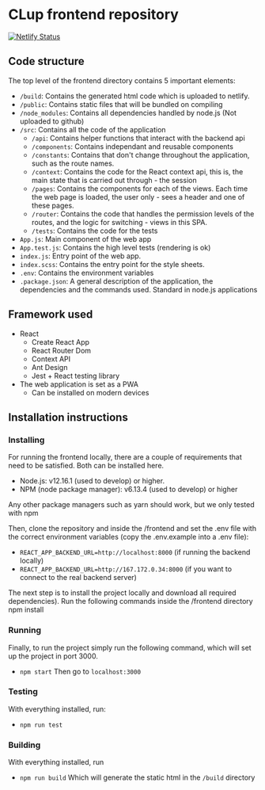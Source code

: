 # CLup frontend repository

[![Netlify Status](https://api.netlify.com/api/v1/badges/bc9c96ef-bd94-4d42-908f-44ef8552a9f7/deploy-status)](https://app.netlify.com/sites/serene-hoover-f46d59/deploys)

## Code structure
The top level of the frontend directory contains 5 important elements:
- `/build`: Contains the generated html code which is uploaded to netlify.
- `/public`: Contains static files that will be bundled on compiling
- `/node_modules`: Contains all dependencies handled by node.js (Not uploaded to github)
- `/src`: Contains all the code of the application
  - `/api`: Contains helper functions that interact with the backend api
  - `/components`: Contains independant and reusable components
  - `/constants`: Contains that don't change throughout the application, such as the route names.
  - `/context`: Contains the code for the React context api, this is, the main state that is carried out through - the session
  - `/pages`: Contains the components for each of the views. Each time the web page is loaded, the user only - sees a header and one of these pages.
  - `/router`: Contains the code that handles the permission levels of the routes, and the logic for switching - views in this SPA.
  - `/tests`: Contains the code for the tests
- `App.js`: Main component of the web app
- `App.test.js`: Contains the high level tests (rendering is ok)
- `index.js`: Entry point of the web app.
- `index.scss`: Contains the entry point for the style sheets.
- `.env`: Contains the environment variables
- `.package.json`: A general description of the application, the dependencies and the commands used. Standard in node.js applications

## Framework used
- React
  - Create React App
  - React Router Dom
  - Context API
  - Ant Design
  - Jest + React testing library
- The web application is set as a PWA
  - Can be installed on modern devices


## Installation instructions
### Installing
For running the frontend locally, there are a couple of requirements that need to be satisfied. Both can be installed here.
- Node.js: v12.16.1 (used to develop) or higher.
- NPM (node package manager): v6.13.4 (used to develop) or higher

Any other package managers such as yarn should work, but we only tested with npm

Then, clone the repository and inside the /frontend and set the .env file with the correct environment variables (copy the .env.example into a .env file):
- `REACT_APP_BACKEND_URL=http://localhost:8000` (if running the backend locally)
- `REACT_APP_BACKEND_URL=http://167.172.0.34:8000` (if you want to connect to the real backend server)

The next step is to install the project locally and download all required dependencies). Run the following commands inside the /frontend directory
npm install

### Running
Finally, to run the project simply run the following command, which will set up the project in port 3000.
- `npm start`
Then go to `localhost:3000`

### Testing
With everything installed, run:
- `npm run test`



### Building
With everything installed, run
- `npm run build`
Which will generate the static html in the `/build` directory
